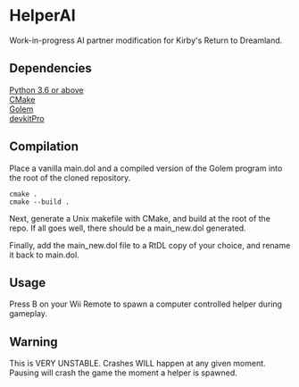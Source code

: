 # HelperAI
Work-in-progress AI partner modification for Kirby's Return to Dreamland.

## Dependencies

[Python 3.6 or above](https://www.python.org/)  
[CMake](https://cmake.org/)  
[Golem](https://github.com/spookian/Golem)  
[devkitPro](https://devkitpro.org/wiki/Getting_Started)

## Compilation

Place a vanilla main.dol and a compiled version of the Golem program into the root of the cloned repository.

```
cmake .
cmake --build .
```

Next, generate a Unix makefile with CMake, and build at the root of the repo.
If all goes well, there should be a main_new.dol generated.

Finally, add the main_new.dol file to a RtDL copy of your choice, and rename it back to main.dol.

## Usage

Press B on your Wii Remote to spawn a computer controlled helper during gameplay.

## Warning
This is VERY UNSTABLE. Crashes WILL happen at any given moment. Pausing will crash the game the moment a helper is spawned.
